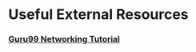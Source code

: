 # Useful External Resources


### [Guru99 Networking Tutorial](https://www.guru99.com/basic-computer-network.html)
